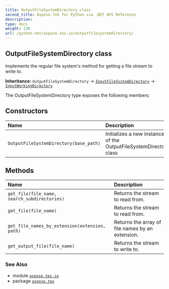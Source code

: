 ```yaml
---
title: OutputFileSystemDirectory class
second_title: Aspose.TeX for Python via .NET API Reference
description: 
type: docs
weight: 130
url: /python-net/aspose.tex.io/outputfilesystemdirectory/
---
```


## OutputFileSystemDirectory class

Implements the regular file system's method for getting a file stream to write to.

**Inheritance:** `OutputFileSystemDirectory` → [`InputFileSystemDirectory`](/tex/python-net/aspose.tex.io/inputfilesystemdirectory) → [`InputWorkingDirectory`](/tex/python-net/aspose.tex.io/inputworkingdirectory)

The OutputFileSystemDirectory type exposes the following members:
## Constructors
| Name | Description |
| :- | :- |
| `OutputFileSystemDirectory(base_path)` | Initializes a new instance of the OutputFileSystemDirectory class |
## Methods
| Name | Description |
| :- | :- |
| `get_file(file_name, search_subdirectories)` | Returns the stream to read from. |
| `get_file(file_name)` | Returns the stream to read from. |
| `get_file_names_by_extension(extension, path)` | Returns the array of file names by an extension. |
| `get_output_file(file_name)` | Returns the stream to write to. |

### See Also

* module [`aspose.tex.io`](/tex/python-net/aspose.tex.io/)
* package [`aspose.tex`](/tex/python-net/)

